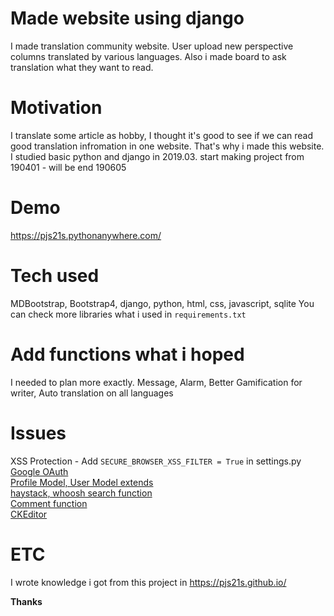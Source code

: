 # Made website using django

I made translation community website. User upload new perspective columns translated by various languages. Also i made board to ask translation what they want to read.

# Motivation

I translate some article as hobby, I thought it's good to see if we can read good translation infromation in one website.
That's why i made this website. I studied basic python and django in 2019.03. start making project from 190401 - will be end 190605

# Demo

<https://pjs21s.pythonanywhere.com/>

# Tech used

MDBootstrap, Bootstrap4, django, python, html, css, javascript, sqlite
You can check more libraries what i used in `requirements.txt`

# Add functions what i hoped

I needed to plan more exactly. Message, Alarm, Better Gamification for writer, Auto translation on all languages 

# Issues

XSS Protection - Add `SECURE_BROWSER_XSS_FILTER = True` in settings.py  
[Google OAuth](https://pjs21s.github.io/googleoauth/)  
[Profile Model, User Model extends](https://pjs21s.github.io/User-Extend/)  
[haystack, whoosh search function](https://pjs21s.github.io/haystack/)  
[Comment function](https://pjs21s.github.io/comment/)  
[CKEditor](https://pjs21s.github.io/Ckeditor/)  

# ETC

I wrote knowledge i got from this project in <https://pjs21s.github.io/>

**Thanks**
